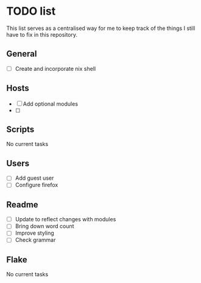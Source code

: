 # TODO list

This list serves as a centralised way for me to keep track of the things I still have to fix in this repository.


## General

- [ ] Create and incorporate nix shell

## Hosts

- [ ] Add optional modules
- [ ] 

## Scripts

No current tasks

## Users

- [ ] Add guest user
- [ ] Configure firefox

## Readme

- [ ] Update to reflect changes with modules
- [ ] Bring down word count
- [ ] Improve styling
- [ ] Check grammar

## Flake

No current tasks